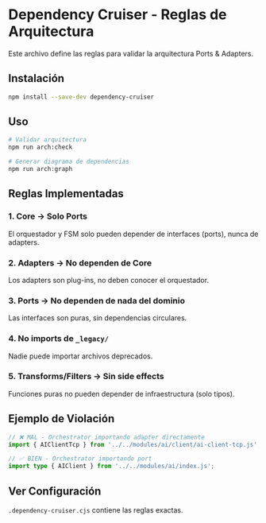 # Dependency Cruiser - Reglas de Arquitectura

Este archivo define las reglas para validar la arquitectura Ports & Adapters.

## Instalación

```bash
npm install --save-dev dependency-cruiser
```

## Uso

```bash
# Validar arquitectura
npm run arch:check

# Generar diagrama de dependencias
npm run arch:graph
```

## Reglas Implementadas

### 1. Core → Solo Ports
El orquestador y FSM solo pueden depender de interfaces (ports), nunca de adapters.

### 2. Adapters → No dependen de Core
Los adapters son plug-ins, no deben conocer el orquestador.

### 3. Ports → No dependen de nada del dominio
Las interfaces son puras, sin dependencias circulares.

### 4. No imports de `_legacy/`
Nadie puede importar archivos deprecados.

### 5. Transforms/Filters → Sin side effects
Funciones puras no pueden depender de infraestructura (solo tipos).

## Ejemplo de Violación

```typescript
// ❌ MAL - Orchestrator importando adapter directamente
import { AIClientTcp } from '../../modules/ai/client/ai-client-tcp.js';

// ✅ BIEN - Orchestrator importando port
import type { AIClient } from '../../modules/ai/index.js';
```

## Ver Configuración

`.dependency-cruiser.cjs` contiene las reglas exactas.
